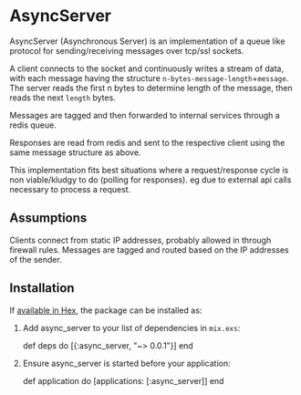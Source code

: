 # AsyncServer

AsyncServer (Asynchronous Server) is an implementation of a queue like protocol for sending/receiving messages over tcp/ssl sockets.

A client connects to the socket and continuously writes a stream of data, with each message having the structure `n-bytes-message-length`+`message`. The server reads the first n bytes to determine length of the message, then reads the next `length` bytes.

Messages are tagged and then forwarded to internal services through a redis queue.

Responses are read from redis and sent to the respective client using the same message structure as above.

This implementation fits best situations where a request/response cycle is non viable/kludgy to do (polling for responses). eg due to external api calls necessary to process a request. 


## Assumptions
Clients connect from static IP addresses, probably allowed in through firewall rules. Messages are tagged and routed based on the IP addresses of the sender.



## Installation

If [available in Hex](https://hex.pm/docs/publish), the package can be installed as:

  1. Add async_server to your list of dependencies in `mix.exs`:

        def deps do
          [{:async_server, "~> 0.0.1"}]
        end

  2. Ensure async_server is started before your application:

        def application do
          [applications: [:async_server]]
        end


